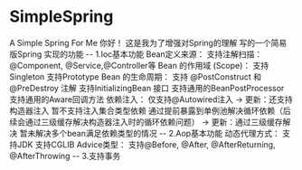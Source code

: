 # SimpleSpring
A Simple Spring For Me
你好！ 这是我为了增强对Spring的理解 写的一个简易版Spring 
实现的功能
-- 1.Ioc基本功能
    Bean定义来源：
      支持注解扫描：@Component, @Service,@Controller等
    Bean 的作用域 (Scope)：
      支持Singleton
      支持Prototype
    Bean 的生命周期：
      支持 @PostConstruct 和 @PreDestroy 注解
      支持InitializingBean 接口
      支持通用的BeanPostProcessor
      支持通用的Aware回调方法
    依赖注入：
      仅支持@Autowired注入 -> 更新：还支持构造器注入
      暂不支持注入集合类型依赖
      通过提前暴露到单例池解决循环依赖（后续会通过三级缓存解决构造器注入时的循环依赖问题） -> 更新：通过三级缓存解决
      暂未解决多个bean满足依赖类型的情况
-- 2.Aop基本功能 
    动态代理方式：
      支持JDK
      支持CGLIB
    Advice类型：
      支持@Before, @After, @AfterReturning, @AfterThrowing
-- 3.支持事务      
      
